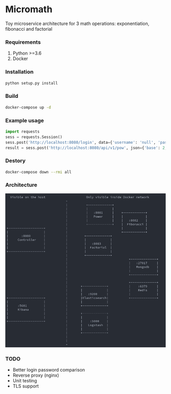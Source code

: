 # Micromath

Toy microservice architecture for 3 math operations: exponentiation, fibonacci and factorial

### Requirements
1. Python >=3.6
2. Docker

### Installation

```bash
python setup.py install
```

### Build

```bash
docker-compose up -d
```

### Example usage

```python
import requests
sess = requests.Session()
sess.post('http://localhost:8080/login', data={'username': 'null', 'password': 'null'})
result = sess.post('http://localhost:8080/api/v1/pow', json={'base': 2, 'power': 3})
```


### Destory

```bash
docker-compose down --rmi all
```


### Architecture

<p align="center">
  <img src="docs/micromath_arch.png">
</p>


### TODO

* Better login password comparison
* Reverse proxy (nginx)
* Unit testing
* TLS support
